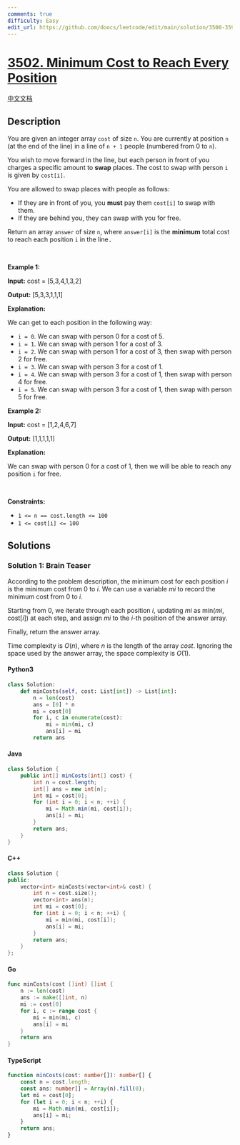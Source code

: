 ```yaml
---
comments: true
difficulty: Easy
edit_url: https://github.com/doocs/leetcode/edit/main/solution/3500-3599/3502.Minimum%20Cost%20to%20Reach%20Every%20Position/README_EN.md
---
```


<!-- problem:start -->

# [3502. Minimum Cost to Reach Every Position](https://leetcode.com/problems/minimum-cost-to-reach-every-position)

[中文文档](/solution/3500-3599/3502.Minimum%20Cost%20to%20Reach%20Every%20Position/README.md)

## Description

<!-- description:start -->

<p data-end="438" data-start="104">You are given an integer array <code data-end="119" data-start="113">cost</code> of size <code data-end="131" data-start="128">n</code>. You are currently at position <code data-end="166" data-start="163">n</code> (at the end of the line) in a line of <code data-end="187" data-start="180">n + 1</code> people (numbered from 0 to <code data-end="218" data-start="215">n</code>).</p>

<p data-end="438" data-start="104">You wish to move forward in the line, but each person in front of you charges a specific amount to <strong>swap</strong> places. The cost to swap with person <code data-end="375" data-start="372">i</code> is given by <code data-end="397" data-start="388">cost[i]</code>.</p>

<p data-end="487" data-start="440">You are allowed to swap places with people as follows:</p>

<ul data-end="632" data-start="488">
	<li data-end="572" data-start="488">If they are in front of you, you <strong>must</strong> pay them <code data-end="546" data-start="537">cost[i]</code> to swap with them.</li>
	<li data-end="632" data-start="573">If they are behind you, they can swap with you for free.</li>
</ul>

<p data-end="755" data-start="634">Return an array <code>answer</code> of size <code>n</code>, where <code>answer[i]</code> is the <strong data-end="680" data-start="664">minimum</strong> total cost to reach each position <code>i</code> in the line<font face="monospace">.</font></p>

<p>&nbsp;</p>
<p><strong class="example">Example 1:</strong></p>

<div class="example-block">
<p><strong>Input:</strong> <span class="example-io">cost = [5,3,4,1,3,2]</span></p>

<p><strong>Output:</strong> <span class="example-io">[5,3,3,1,1,1]</span></p>

<p><strong>Explanation:</strong></p>

<p>We can get to each position in the following way:</p>

<ul>
	<li><code>i = 0</code>. We can swap with person 0 for a cost of 5.</li>
	<li><span class="example-io"><code><font face="monospace">i = </font>1</code>. We can swap with person 1 for a cost of 3.</span></li>
	<li><span class="example-io"><code>i = 2</code>. We can swap with person 1 for a cost of 3, then swap with person 2 for free.</span></li>
	<li><span class="example-io"><code>i = 3</code>. We can swap with person 3 for a cost of 1.</span></li>
	<li><span class="example-io"><code>i = 4</code>. We can swap with person 3 for a cost of 1, then swap with person 4 for free.</span></li>
	<li><span class="example-io"><code>i = 5</code>. We can swap with person 3 for a cost of 1, then swap with person 5 for free.</span></li>
</ul>
</div>

<p><strong class="example">Example 2:</strong></p>

<div class="example-block">
<p><strong>Input:</strong> <span class="example-io">cost = [1,2,4,6,7]</span></p>

<p><strong>Output:</strong> <span class="example-io">[1,1,1,1,1]</span></p>

<p><strong>Explanation:</strong></p>

<p>We can swap with person 0 for a cost of <span class="example-io">1, then we will be able to reach any position <code>i</code> for free.</span></p>
</div>

<p>&nbsp;</p>
<p><strong>Constraints:</strong></p>

<ul>
	<li><code>1 &lt;= n == cost.length &lt;= 100</code></li>
	<li><code>1 &lt;= cost[i] &lt;= 100</code></li>
</ul>

<!-- description:end -->

## Solutions

<!-- solution:start -->

### Solution 1: Brain Teaser

According to the problem description, the minimum cost for each position $i$ is the minimum cost from $0$ to $i$. We can use a variable $\textit{mi}$ to record the minimum cost from $0$ to $i$.

Starting from $0$, we iterate through each position $i$, updating $\textit{mi}$ as $\text{min}(\textit{mi}, \text{cost}[i])$ at each step, and assign $\textit{mi}$ to the $i$-th position of the answer array.

Finally, return the answer array.

Time complexity is $O(n)$, where $n$ is the length of the array $\textit{cost}$. Ignoring the space used by the answer array, the space complexity is $O(1)$.

<!-- tabs:start -->

#### Python3

```python
class Solution:
    def minCosts(self, cost: List[int]) -> List[int]:
        n = len(cost)
        ans = [0] * n
        mi = cost[0]
        for i, c in enumerate(cost):
            mi = min(mi, c)
            ans[i] = mi
        return ans
```

#### Java

```java
class Solution {
    public int[] minCosts(int[] cost) {
        int n = cost.length;
        int[] ans = new int[n];
        int mi = cost[0];
        for (int i = 0; i < n; ++i) {
            mi = Math.min(mi, cost[i]);
            ans[i] = mi;
        }
        return ans;
    }
}
```

#### C++

```cpp
class Solution {
public:
    vector<int> minCosts(vector<int>& cost) {
        int n = cost.size();
        vector<int> ans(n);
        int mi = cost[0];
        for (int i = 0; i < n; ++i) {
            mi = min(mi, cost[i]);
            ans[i] = mi;
        }
        return ans;
    }
};
```

#### Go

```go
func minCosts(cost []int) []int {
	n := len(cost)
	ans := make([]int, n)
	mi := cost[0]
	for i, c := range cost {
		mi = min(mi, c)
		ans[i] = mi
	}
	return ans
}
```

#### TypeScript

```ts
function minCosts(cost: number[]): number[] {
    const n = cost.length;
    const ans: number[] = Array(n).fill(0);
    let mi = cost[0];
    for (let i = 0; i < n; ++i) {
        mi = Math.min(mi, cost[i]);
        ans[i] = mi;
    }
    return ans;
}
```

<!-- tabs:end -->

<!-- solution:end -->

<!-- problem:end -->
